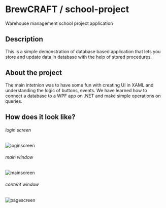 # BrewCRAFT / school-project

Warehouse management school project application
## Description
This is a simple demonstration of database based application that lets you store and update data in database with the help of stored procedures.
## About the project
The main intetnion was to have some fun with creating UI in XAML and understanding the logic of buttons, events.
We have learned how to connect a database to a WPF app on .NET and make simple operations on queries.
## How does it look like?
###### login screen
![loginscreen](https://user-images.githubusercontent.com/98351892/172948320-36952274-a262-4f85-b238-12220f500b9b.PNG)
###### main window
![mainscreen](https://user-images.githubusercontent.com/98351892/172947815-46b151d7-e2f2-45c4-83a0-14478db08c01.PNG)
###### content window
![pagescreen](https://user-images.githubusercontent.com/98351892/172948330-179617a5-be16-4d25-afb6-a451f74c1f2f.PNG)
